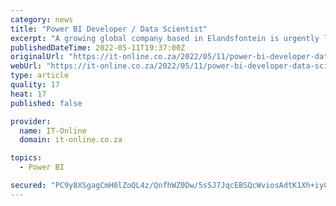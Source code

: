 ```yaml
---
category: news
title: "Power BI Developer / Data Scientist"
excerpt: "A growing global company based in Elandsfontein is urgently looking for a Power BI Data Scientist to work Remotely or onsite. Someone with exceptional Coding ability to create solutions in combination with above average communication skills and ..."
publishedDateTime: 2022-05-11T19:37:00Z
originalUrl: "https://it-online.co.za/2022/05/11/power-bi-developer-data-scientist-2/"
webUrl: "https://it-online.co.za/2022/05/11/power-bi-developer-data-scientist-2/"
type: article
quality: 17
heat: 17
published: false

provider:
  name: IT-Online
  domain: it-online.co.za

topics:
  - Power BI

secured: "PC9y8XSgagCmH0lZoQL4z/QnfhWZ0Dw/5sSJ7JqcEBSQcWviosAdtK1Xh+iyC8DQG5dOJwJRnpgrU7t+6OYTLUFQlPu1uePqR2O9OT2Op9Pz1BidJfW2CgQ3A9+nUdPXokDfZn9BsCD36rfZ2G9ggDW4GB6XF9tsypztMWkn2LI4HSc4L0Zb3CipA2PgGzActs2yJARU9+qXxv/VfHOJf9gKpcU5O6el0hcF8pHp+LgDQPl4ZuSio/C0vy8mRPxcYLJdgrO88ccRj0i15CnrhLl8sBKQwUFnfHaSU4PjhaMQFr466tlW0d+t7TwIJyfzEQJ2FAvFGBuYWUTIKBWw/PFkHI3gBvww7duYW+4JijQ=;l7OPf9HsgM8HS6wEc7217Q=="
---
```


